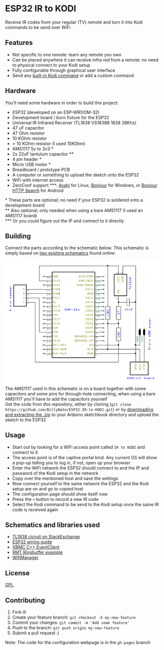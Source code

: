 # ESP32 IR to KODI
Receive IR codes from your regular (TV) remote and turn it into Kodi commands to be send over WiFi

## Features
- Not specific to one remote: learn any remote you own
- Can be placed anywhere it can receive infra red from a remote: no need to physical connect to your Kodi setup
- Fully configurable through graphical user interface
- Send any [built-in Kodi command](http://kodi.wiki/view/List_of_built-in_functions) or add a custom command

## Hardware
You'll need some hardware in order to build this project:
- ESP32 (developed on an ESP-WROOM-32)
- Development board / burn fixture for the ESP32
- Universal IR Infrared Receiver (TL1838 VS1838B 1838 38Khz)
- 47 uF capacitor
- 47 Ohm resistor
- 10 KOhm resistor
- &gt; 10 KOhm resistor (I used 15KOhm)
- AMS1117 5v to 3v3 *
- 2x 22uF tantulum capacitor **
- 4 pin header *
- Micro USB molex *
- Breadboard / prototype PCB
- A computer or something to upload the sketch onto the ESP32
- WiFi with internet access
- ZeroConf support ***: [Avahi](http://www.avahi.org) for Linux, [Bonjour](http://support.apple.com/bonjour) for Windows, or [Bonjour HTTP Search](http://play.google.com/store/apps/details?id=jp.deci.tbt.andro.bonjoursearch) for Android

\* These parts are optional; no need if your ESP32 is soldered onto a development board  
\** Also optional; only needed when using a bare AMS1117 (I used an AMS1117 board)  
\*** Or you could figure out the IP and connect to it directly

## Building
Connect the parts according to the schematic below. This schematic is simply based on [two existing schematics](#schematics-and-libraries-used) found online

![schematic](circuit.png)  
The AMS1117 used in this schematic is on a board together with some capacitors and some pins for through-hole connecting, when using a bare AMS1117 you'll have to add the capacitors yourself  
Get the code from *this repository*, either by cloning (`git clone https://github.com/BillyNate/ESP32-IR-to-KODI.git`) or by [downloading and extracting the .zip](https://github.com/BillyNate/ESP32-IR-to-KODI/archive/master.zip) to your Arduino sketchbook directory and upload the sketch to the ESP32

## Usage
- Start out by looking for a WiFi access point called `IR to KODI` and connect to it
- The access point is of the captive portal kind. Any current OS will show a pop-up telling you to log in, if not, open up your browser
- Enter the WiFi network the ESP32 should connect to and the IP and password of the Kodi setup in the network
- Copy over the mentioned host and save the settings
- Now connect yourself to the same network the ESP32 and the Kodi setup are on and go to copied host
- The configuration page should show itself now
- Press the `+` button to record a new IR code
- Select the Kodi command to be send to the Kodi setup once the same IR code is received again

## Schematics and libraries used
- [TL1838 cicruit on StackExchange](http://electronics.stackexchange.com/questions/68310/arduino-ir-practice-vs-application-circuit-on-1838-datasheets#answer-68315)
- [ESP32 wiring guide](http://www.14core.com/wiring-and-flashing-programming-esp-32-esp32s-with-usb-ttl-uart)
- [XBMC C++ EventClient](https://github.com/xbmc/xbmc/tree/master/tools/EventClients/lib/c%2B%2B)
- [RMT Ringbuffer example](https://github.com/pcbreflux/espressif/tree/master/esp32/arduino/sketchbook/ESP32_IR_Remote/ir_demo)
- [WifiManager](https://github.com/tzapu/WiFiManager/tree/esp32)

## License
[GPL](LICENSE)

## Contributing
1. Fork it!
2. Create your feature branch: `git checkout -b my-new-feature`
3. Commit your changes: `git commit -m 'Add some feature'`
4. Push to the branch: `git push origin my-new-feature`
5. Submit a pull request :)

Note: The code for the configuration webpage is in the `gh-pages` branch
